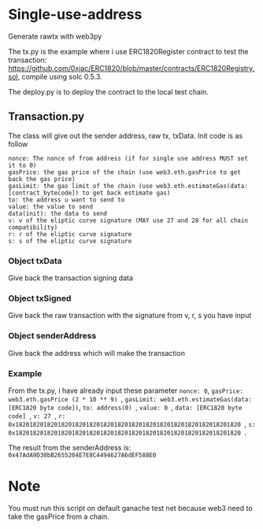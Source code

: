 # Single-use-address
Generate rawtx with web3py

The tx.py is the example where i use ERC1820Register contract to test the transaction: https://github.com/0xjac/ERC1820/blob/master/contracts/ERC1820Registry.sol, compile using solc 0.5.3.

The deploy.py is to deploy the contract to the local test chain.
## Transaction.py

The class will give out the sender address, raw tx, txData. Init code is as follow
```
nonce: The nonce of from address (if for single use address MUST set it to 0)
gasPrice: the gas price of the chain (use web3.eth.gasPrice to get back the gas price)
gasLimit: the gas limit of the chain (use web3.eth.estimateGas(data: [contract_bytecode]) to get back estimate gas)
to: the address u want to send to
value: the value to send
data(init): the data to send
v: v of the eliptic curve signature (MAY use 27 and 28 for all chain compatibility)
r: r of the eliptic curve signature
s: s of the eliptic curve signature
```

### Object txData 
Give back the transaction signing data
### Object txSigned 
Give back the raw transaction with the signature from v, r, s you have input
### Object senderAddress 
Give back the address which will make the transaction

### Example
From the tx.py, i have already input these parameter ```nonce: 0```, ```gasPrice: web3.eth.gasPrice (2 * 10 ** 9) ```, ```gasLimit: web3.eth.estimateGas(data: [ERC1820 byte code])```, ```to: address(0) ```, ```value: 0 ```, ```data: [ERC1820 byte code] ```, ```v: 27 ```, ```r: 0x1820182018201820182018201820182018201820182018201820182018201820 ```, ```s: 0x1820182018201820182018201820182018201820182018201820182018201820 ```.

The result from the senderAddress is:
```0x47AdA9D30bB2655204E7E8C4494627A6dEF588E0```

# Note
You must run this script on default ganache test net because web3 need to take the gasPrice from a chain.

